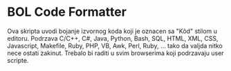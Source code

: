 # BOL Code Formatter

Ova skripta uvodi bojanje izvornog koda koji je oznacen sa "Kôd" stilom u editoru. Podrzava C/C++, C#, Java, Python, Bash, SQL, HTML, XML, CSS, Javascript, Makefile, Ruby, PHP, VB, Awk, Perl, Ruby, ... tako da valjda nitko nece ostati zakinut. Trebalo bi raditi u svim browserima koji podrzavaju user scripte.